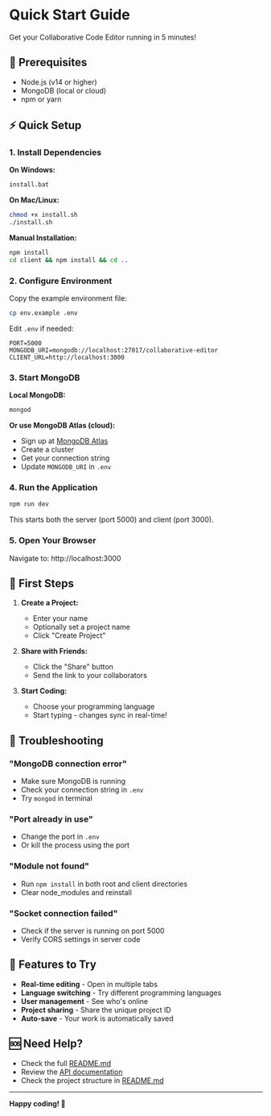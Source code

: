 # Quick Start Guide

Get your Collaborative Code Editor running in 5 minutes!

## 🚀 Prerequisites

- Node.js (v14 or higher)
- MongoDB (local or cloud)
- npm or yarn

## ⚡ Quick Setup

### 1. Install Dependencies

**On Windows:**
```bash
install.bat
```

**On Mac/Linux:**
```bash
chmod +x install.sh
./install.sh
```

**Manual Installation:**
```bash
npm install
cd client && npm install && cd ..
```

### 2. Configure Environment

Copy the example environment file:
```bash
cp env.example .env
```

Edit `.env` if needed:
```env
PORT=5000
MONGODB_URI=mongodb://localhost:27017/collaborative-editor
CLIENT_URL=http://localhost:3000
```

### 3. Start MongoDB

**Local MongoDB:**
```bash
mongod
```

**Or use MongoDB Atlas (cloud):**
- Sign up at [MongoDB Atlas](https://www.mongodb.com/atlas)
- Create a cluster
- Get your connection string
- Update `MONGODB_URI` in `.env`

### 4. Run the Application

```bash
npm run dev
```

This starts both the server (port 5000) and client (port 3000).

### 5. Open Your Browser

Navigate to: http://localhost:3000

## 🎯 First Steps

1. **Create a Project:**
   - Enter your name
   - Optionally set a project name
   - Click "Create Project"

2. **Share with Friends:**
   - Click the "Share" button
   - Send the link to your collaborators

3. **Start Coding:**
   - Choose your programming language
   - Start typing - changes sync in real-time!

## 🔧 Troubleshooting

### "MongoDB connection error"
- Make sure MongoDB is running
- Check your connection string in `.env`
- Try `mongod` in terminal

### "Port already in use"
- Change the port in `.env`
- Or kill the process using the port

### "Module not found"
- Run `npm install` in both root and client directories
- Clear node_modules and reinstall

### "Socket connection failed"
- Check if the server is running on port 5000
- Verify CORS settings in server code

## 📱 Features to Try

- **Real-time editing** - Open in multiple tabs
- **Language switching** - Try different programming languages
- **User management** - See who's online
- **Project sharing** - Share the unique project ID
- **Auto-save** - Your work is automatically saved

## 🆘 Need Help?

- Check the full [README.md](README.md)
- Review the [API documentation](README.md#-api-endpoints)
- Check the project structure in [README.md](README.md#-project-structure)

---

**Happy coding! 🎉** 